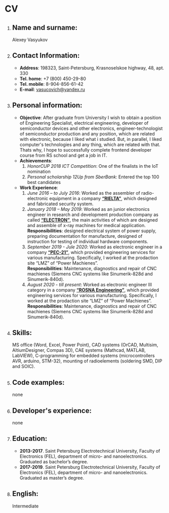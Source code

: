 # CV

1) ## Name and surname:
    Alexey Vasyukov
2) ## Contact Information:
    * __Address__: 198323, Saint-Petersburg, Krasnoselskoe highway, 48, apt. 330
    * __Tel. home__: +7 (800) 450-29-80
    * __Tel. mobile__: 8-904-856-61-42
    * __E-mail__: <vasucovich@yandex.ru>
3) ## Personal information:
    * __Objective__:
        After graduate from University I wish to obtain a position of Engineering Specialist, electrical engineering, developer of semiconductor devices and other electronics, engineer-technologist of semiconductor production and any position, which are related with electronic, because I liked what i studied. But, in parallel, I liked computer's technologies and any thing, which are related with that. Thats why, I hope to successfully complete frontend developer course from RS school and get a job in IT.
    * __Achievements__:
        1) _HonorCUP 2018 ICT Competition_: One of the finalists in the IoT nomination
        2) _Personal scholarship 12Up from SberBank_: Entered the top 100 best candidates
    * __Work Experience__:
        1) *June 2016 – to July 2016*: Worked as the assembler of radio-electronic equipment in a company [__“RIELTA”__](https://rielta.ru/), which designed and fabricated security system.
        2) *January 2018 – May 2019*: Worked as an junior electronics engineer in research and development production company as called [__“ELECTRON”__](https://electronxray.com/), the main activities of which are designed and assemble of x-ray machines for medical application.\
        **Responsibilities**: designed electrical system of power supply, preparing
documentation for manufacture, designed of instruction for testing of individual hardware components.
        3) *September 2019 - Jule 2020*: Worked as electronic engineer in a company [__“PEC-21”__](https://pec21.ru/), which provided engineering services for various manufacturing. Specifically, I worked at the prodaction site “LMZ” of “Power Machienes”.\
        **Responsibilities**: Maintenance, diagnostics and repair of CNC machienes (Siemens CNC systems like Sinumerik-828d and Sinumerik-840d). 
        4) *August 2020 - till present*: Worked as electronic engineer III category in a company [__“ROSNA Engineering”__](http://rosna.spb.ru/), which provided engineering services for various manufacturing. Specifically, I worked at the prodaction site “LMZ” of “Power Machienes”.\
        **Responsibilities**: Maintenance, diagnostics and repair of CNC machienes (Siemens CNC systems like Sinumerik-828d and Sinumerik-840d).
4) ## Skills:
    MS office (Word, Excel, Power Point), CAD systems (OrCAD, Multisim, AltiumDesigner, Compas 3D), CAE systems (Mathcad, MATLAB, LabVIEW), C-programming for embedded systems (microcontrollers AVR, arduino, STM-32), mounting of radioelements (soldering SMD, DIP and SOIC).
5) ## Code examples:
    none
6) ## Developer's experience:
    none
7) ## Education:
    * __2013-2017__\. Saint Petersburg Electrotechnical University, Faculty of Electronics (FEL), department of micro- and nanoelectronics. Graduated as bachelor’s degree.
    * __2017-2019__\. Saint Petersburg Electrotechnical University, Faculty of Electronics (FEL), department of micro- and nanoelectronics. Graduated as master’s degree.
8) ## English:
    Intermediate
